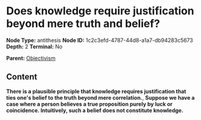 # Does knowledge require justification beyond mere truth and belief?

**Node Type:** antithesis
**Node ID:** 1c2c3efd-4787-44d8-a1a7-db94283c5673
**Depth:** 2
**Terminal:** No

**Parent:** [Objectivism](objectivism.md)

## Content

**There is a plausible principle that knowledge requires justification that ties one's belief to the truth beyond mere correlation.**, **Suppose we have a case where a person believes a true proposition purely by luck or coincidence. Intuitively, such a belief does not constitute knowledge.**
